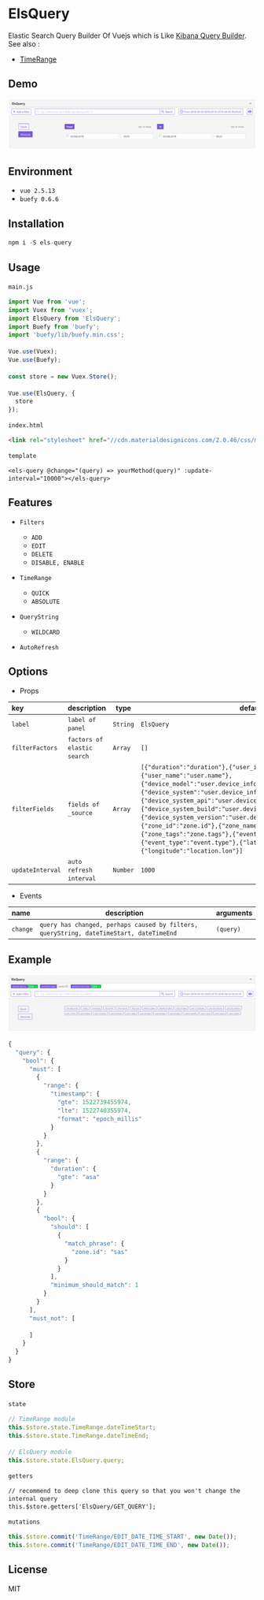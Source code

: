 # ElsQuery

Elastic Search Query Builder Of Vuejs which is Like [Kibana Query Builder](https://demo.elastic.co/app/kibana#/dashboard/b7be4700-6837-11e7-bd1c-eb5e5ad48f8b). See also :

- [TimeRange](https://github.com/GopherJ/TimeRange)


## Demo

![](./images/ElsQuery.PNG)


## Environment

- `vue 2.5.13`
- `buefy 0.6.6`


## Installation

```javascript
npm i -S els-query
```


## Usage

`main.js`
```javascript
import Vue from 'vue';
import Vuex from 'vuex';
import ElsQuery from 'ElsQuery';
import Buefy from 'buefy';
import 'buefy/lib/buefy.min.css';

Vue.use(Vuex);
Vue.use(Buefy);

const store = new Vuex.Store();

Vue.use(ElsQuery, {
  store
});
```

`index.html`
```html
<link rel="stylesheet" href="//cdn.materialdesignicons.com/2.0.46/css/materialdesignicons.min.css">
```

`template`
```vue
<els-query @change="(query) => yourMethod(query)" :update-interval="10000"></els-query>
```


## Features

- `Filters`
  - `ADD`
  - `EDIT`
  - `DELETE`
  - `DISABLE, ENABLE`

- `TimeRange`
  - `QUICK`
  - `ABSOLUTE`

- `QueryString`
  - `WILDCARD`

- `AutoRefresh`

## Options

- Props

|key|description|type|default|
|:---|---|---|---|
|`label`|`label of panel`|`String`|`ElsQuery`|
|`filterFactors`|`factors of elastic search`|`Array`|`[]`|
|`filterFields`|`fields of _source`|`Array`|`[{"duration":"duration"},{"user_id":"user.udid"},{"user_name":"user.name"},{"device_model":"user.device_info.model"},{"device_system":"user.device_info.system_name"},{"device_system_api":"user.device_info.system_api_id"},{"device_system_build":"user.device_info.system_build_number"},{"device_system_version":"user.device_info.system_version"},{"zone_id":"zone.id"},{"zone_name":"zone.name"},{"zone_tags":"zone.tags"},{"event_title":"event.title"},{"event_type":"event.type"},{"latitude":"location.lat"},{"longitude":"location.lon"}]`|
|`updateInterval`|`auto refresh interval`|`Number`|`1000`|

- Events

|name|description|arguments|
|:---|---|---|
|`change`|`query has changed, perhaps caused by filters, queryString, dateTimeStart, dateTimeEnd`|`(query)`|


## Example

![](./images/ElsQuery2.PNG)

```javascript
{
  "query": {
    "bool": {
      "must": [
        {
          "range": {
            "timestamp": {
              "gte": 1522739455974,
              "lte": 1522740355974,
              "format": "epoch_millis"
            }
          }
        },
        {
          "range": {
            "duration": {
              "gte": "asa"
            }
          }
        },
        {
          "bool": {
            "should": [
              {
                "match_phrase": {
                  "zone.id": "sas"
                }
              }
            ],
            "minimum_should_match": 1
          }
        }
      ],
      "must_not": [

      ]
    }
  }
}
```


## Store

`state`
```javascript
// TimeRange module
this.$store.state.TimeRange.dateTimeStart;
this.$store.state.TimeRange.dateTimeEnd;

// ElsQuery module
this.$store.state.ElsQuery.query;
```

`getters`
```
// recommend to deep clone this query so that you won't change the internal query
this.$store.getters['ElsQuery/GET_QUERY'];
```

`mutations`
```javascript
this.$store.commit('TimeRange/EDIT_DATE_TIME_START', new Date());
this.$store.commit('TimeRange/EDIT_DATE_TIME_END', new Date());
```



## License
MIT


